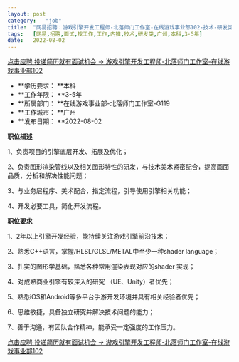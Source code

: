 ```yaml
---
layout:	post
category:	"job"
title:	"网易招聘：游戏引擎开发工程师-北落师门工作室-在线游戏事业部102-技术-研发类-广州本科3-5年"
tags:	[网易,招聘,面试,找工作,工作,内推,技术,研发类,广州,本科,3-5年]
date:	2022-08-02
---
```


[点击应聘 投递简历就有面试机会 ->  游戏引擎开发工程师-北落师门工作室-在线游戏事业部102](http://mobile.bole.netease.com/bole/boleDetail?id=21507&employeeId=346f03c3cda5f04c&key=all)



- **学历要求： **本科
- **工作年限： **3-5年
- **所属部门： **在线游戏事业部-北落师门工作室-G119
- **工作城市： **广州
- **发布日期： **2022-08-02



**职位描述**

1、负责项目的引擎底层开发、拓展及优化；

2、负责图形渲染管线以及相关图形特性的研发，与技术美术紧密配合，提高画面品质，分析和解决性能问题；

3、与业务层程序、美术配合，指定流程，引导使用引擎相关功能；

4、开发必要工具，简化开发流程。



**职位要求**

1、2年以上引擎开发经验，能持续关注游戏引擎前沿技术；

2、熟悉C++语言，掌握/HLSL/GLSL/METAL中至少一种shader language；

3、扎实的图形学基础，熟悉各种常用渲染表现对应的shader 实现；

4、对成熟商业引擎有较深入的研究 （UE、Unity）者优先；

5、熟悉iOS和Android等多平台手游开发环境并具有相关经验者优先；

6、思维敏捷，具备独立研究并解决技术问题的能力；

7、善于沟通，有团队合作精神，能承受一定强度的工作压力。



[点击应聘 投递简历就有面试机会 ->  游戏引擎开发工程师-北落师门工作室-在线游戏事业部102](http://mobile.bole.netease.com/bole/boleDetail?id=21507&employeeId=346f03c3cda5f04c&key=all)